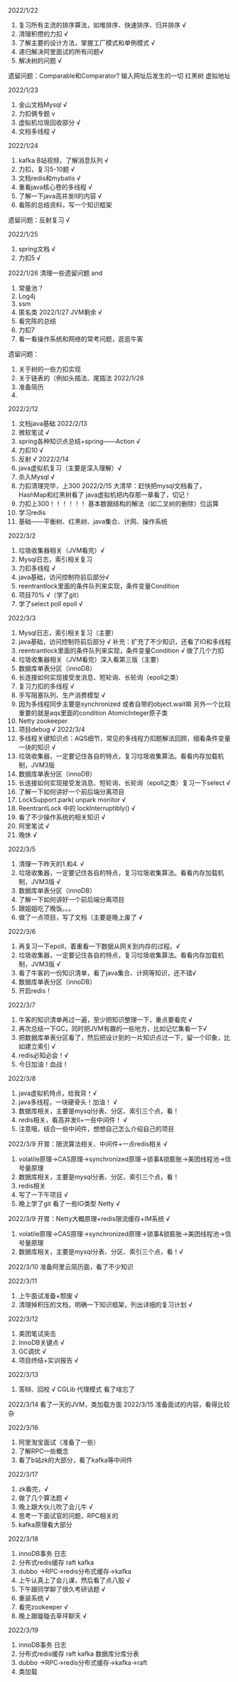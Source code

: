 2022/1/22
1. 复习所有主流的排序算法，如堆排序、快速排序、归并排序 √
2. 清理积攒的力扣 √
3. 了解主要的设计方法，掌握工厂模式和单例模式 √
4. 递归解决阿里面试的所有问题√
5. 解决树的问题 √

遗留问题：Comparable和Comparator?
        输入网址后发生的一切
        红黑树
        虚拟地址

2022/1/23
1. 金山文档Mysql √
2. 力扣俩专题 v
3. 虚拟机垃圾回收部分 √
4. 文档多线程 √


2022/1/24
1. kafka B站视频，了解消息队列 √
2. 力扣，复习5-10题 √
3. 文档redis和mybatis √
4. 重看java核心卷的多线程 √
5. 了解一下java高并发Ⅱ的内容 √
6. 看陈的总结资料，写一个知识框架
   
遗留问题：反射复习 √

2022/1/25
1. spring文档 √
2. 力扣5 √

2022/1/26
清理一些遗留问题
and
1. 常量池？
2. Log4j
3. ssm
4. 匿名类
2022/1/27
JVM剩余 √
1. 看完陈的总结
2. 力扣7 
3. 看一看操作系统和网络的常考问题，逛逛牛客

遗留问题：
1. 关于树的一些力扣实现
2. 关于链表的（例如头插法、尾插法
2022/1/28
1. 准备简历
2. 

2022/2/12
1. 文档java基础
2022/2/13
0. 微软笔试 √
1. spring各种知识点总结+spring——Action √
2. 力扣10 √
3. 反射 √
2022/2/14
1. java虚拟机复习（主要是深入理解）√
2. 杀入Mysql √
3. 力扣清理完毕，上300
2022/2/15
大清早：赶快把mysql文档看了，HashMap和红黑树看了
java虚拟机把内存那一章看了，切记！
1. 力扣上300！！！！！！    基本数据结构的解法（如二叉树的删除）位运算
2. 学习redis
3. 基础——平衡树、红黑树、java集合、计网、操作系统


2022/3/2

1. 垃圾收集器相关（JVM看完）√
2. Mysql日志，索引相关复习
3. 力扣多线程 √
4. java基础，访问控制符前后部分√
5. reentrantlock里面的条件队列来实现，条件变量Condition
6. 项目70% √（学了git）
7. 学了select poll epoll √

2022/3/3

1. Mysql日志，索引相关复习（主要）
2. java基础，访问控制符前后部分 √ 补充：扩充了不少知识，还看了IO和多线程
3. reentrantlock里面的条件队列来实现，条件变量Condition √ 做了几个力扣
4. 垃圾收集器相关（JVM看完）深入看第三版（主要）
5. 数据库单表分区（innoDB）
6. 长连接如何实现接受发消息、短轮询、长轮询（epoll之类）
7. 复习力扣的多线程 √
8. 手写阻塞队列、生产消费模型 √
9. 因为多线程同步主要是synchronized 或者自带的object.wait嘛  另外一个比较重要的就是aqs里面的condition
AtomicInteger原子类
10. Netty zookeeper
11. 项目debug √
2022/3/4
1. 多线程关键知识点：AQS细节，常见的多线程力扣题解法回顾，细看条件变量一块的知识 √
2. 垃圾收集器，一定要记住各自的特点，复习垃圾收集算法。看看内存加载机制，JVM3版 
3. 数据库单表分区（innoDB）
4. 长连接如何实现接受发消息、短轮询、长轮询（epoll之类）复习一下select √
5. 了解一下如何讲好一个前后端分离项目
6. LockSupport.park( unpark monitor √
7. ReentrantLock 中的 lockInterruptibly() √
8. 看了不少操作系统的相关知识 √
9. 阿里笔试 √
10. 晚休 √
   
2022/3/5
1. 清理一下昨天的1.和4. √
2. 垃圾收集器，一定要记住各自的特点，复习垃圾收集算法。看看内存加载机制，JVM3版 √
3. 数据库单表分区（innoDB）
4. 了解一下如何讲好一个前后端分离项目
5. 跟姐姐吃了晚饭。。。
6. 做了一点项目，写了文档（主要是晚上废了 √

2022/3/6
1. 再复习一下epoll，着重看一下数据从网关到内存的过程。√
2. 垃圾收集器，一定要记住各自的特点，复习垃圾收集算法。看看内存加载机制，JVM3版 √
3. 看了牛客的一份知识清单，看了java集合、计网等知识，还不错√
4. 数据库单表分区（innoDB）
5. 开启redis！

2022/3/7
1. 牛客的知识清单再过一遍，至少把知识整理一下，重点要看完 √
2. 再次总结一下GC，同时把JVM有趣的一些地方，比如记忆集看一下√
3. 把数据库单表分区看了，然后把设计到的一片知识点过一下，留一个印象，比如建立索引 √
4. redis必知必会！√
5. 今日加油！血战！

2022/3/8
1. java虚拟机特点，给我背！√
2. java多线程，一块硬骨头！加油！ √
3. 数据库相关，主要是mysql分表、分区、索引三个点，看！
4. redis相关，看高并发Ⅱ+一些中间件！ √
5. 注意哦，结合一些中间件，想想自己怎么介绍自己的项目

2022/3/9
开胃：限流算法相关、中间件+一点redis相关 √
1. volatile原理->CAS原理->synchronized原理->锁事&锁膨胀->美团线程池->信号量原理
2. 数据库相关，主要是mysql分表、分区、索引三个点，看！
3. redis相关
4. 写了一下午项目 √
5. 晚上学了git   看了一些IO类型 Netty √

2022/3/9
开胃：Netty大概原理+redis限流缓存+IM系统 √
1. volatile原理->CAS原理->synchronized原理->锁事&锁膨胀->美团线程池->信号量原理 
2. 数据库相关，主要是mysql分表、分区、索引三个点，看！√

2022/3/10 准备阿里云简历面，看了不少知识

2022/3/11
1. 上午面试准备+颓废 √
2. 清理掉积压的文档，明确一下知识框架，列出详细的复习计划 √

2022/3/12
1. 美团笔试突击
2. InnoDB关键点 √
3. GC调优 √
4. 项目终结+实训报告 √

2022/3/13
1. 答辩、回校 √
CGLib 代理模式
看了啥忘了

2022/3/14
看了一天的JVM，类加载方面
2022/3/15
准备面试的内容，看得比较杂

2022/3/16
1. 阿里淘宝面试（准备了一些）
2. 了解RPC一些概念
3. 看了b站zk的大部分，看了kafka等中间件

2022/3/17
1. zk看完，√
2. 做了几个算法题 √
3. 晚上跟大伙儿吹了会儿牛 √
4. 思考一下面试官的问题，RPC相关的
5. kafka原理看大部分

2022/3/18
1. innoDB事务 日志
2. 分布式redis缓存 raft  kafka 
3. dubbo ->RPC->redis分布式缓存->kafka
4. 上午认真上了会儿课，然后看了点八股 √
5. 下午跟同学聊了很久考研话题 √
6. 重装系统 √
7. 看完zookeeper √
8. 晚上跟璇璇去草坪聊天 √


2022/3/19
1. innoDB事务 日志
2. 分布式redis缓存 raft  kafka 
 数据库分库分表
3. dubbo ->RPC->redis分布式缓存->kafka->raft
4. 类加载



